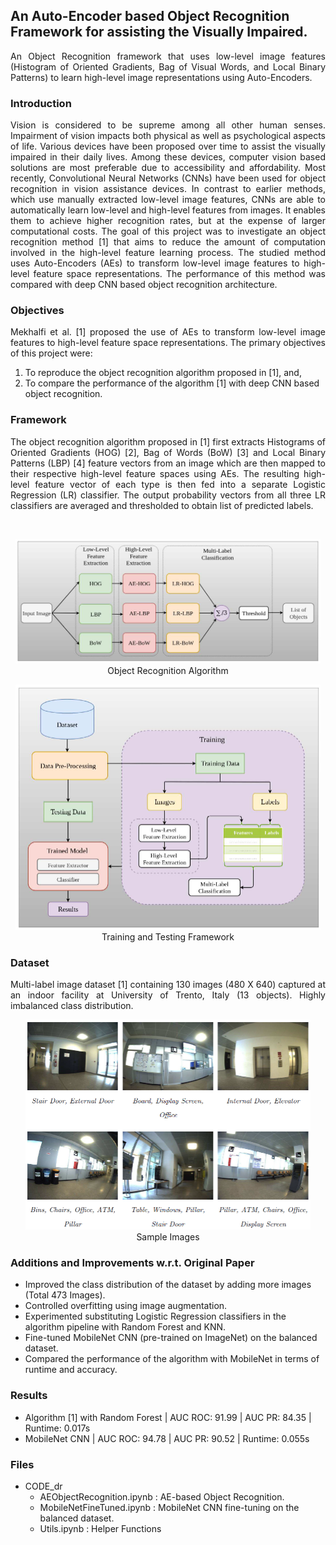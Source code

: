 ## An Auto-Encoder based Object Recognition Framework for assisting the Visually Impaired.

<p align="justify">
An Object Recognition framework that uses low-level image features (Histogram of Oriented Gradients, Bag of Visual Words, and Local Binary Patterns) to learn high-level image representations using Auto-Encoders.
</p>

### Introduction

<p align="justify">
Vision is considered to be supreme among all other human senses. Impairment of vision impacts both physical as well as psychological aspects of life. Various devices have been proposed over time to assist the visually impaired in their daily lives. Among these devices, computer vision based solutions are most preferable due to accessibility and affordability. Most recently, Convolutional Neural Networks
(CNNs) have been used for object recognition in vision assistance devices. In contrast to earlier methods, which use manually extracted low-level image features, CNNs are able to automatically learn low-level and high-level features from images. It enables them to achieve higher recognition rates, but at the expense of larger computational costs. The goal of this project was to investigate an object
recognition method [1] that aims to reduce the amount of computation involved in the high-level feature learning process. The studied method uses Auto-Encoders (AEs) to transform low-level image features to high-level feature space representations. The performance of this method was compared with deep CNN based object recognition architecture.
</p>  

### Objectives
<p align="justify">
Mekhalfi et al. [1] proposed the use of AEs to transform low-level image features to high-level feature space representations. The primary objectives of this project were:

1. To reproduce the object recognition algorithm proposed in [1], and,
2. To compare the performance of the algorithm [1] with deep CNN based object recognition.
</p>

### Framework
<p align="justify">
The object recognition algorithm proposed in [1] first extracts Histograms of Oriented Gradients (HOG) [2], Bag of Words (BoW) [3] and Local Binary Patterns (LBP) [4] feature vectors from an image which are then mapped to their respective high-level feature spaces using AEs. The resulting high-level feature vector of each type is then fed into a separate Logistic Regression (LR) classifier. The output probability vectors from all three LR classifiers are averaged and thresholded to obtain list of predicted labels.
</p><br>

<p align="center">
<img src="https://github.com/msharm05/ae-ObjectRecognition/blob/master/Images/21.PNG" width=488 height=199><br>
Object Recognition Algorithm
</p>

<p align="center">
<img src="https://github.com/msharm05/ae-ObjectRecognition/blob/master/Images/22.PNG" width=488 height=392><br>
Training and Testing Framework
</p>

### Dataset
<p align="justify">
Multi-label image dataset [1] containing 130 images (480 X 640) captured at an indoor facility at University of Trento, Italy (13 objects). Highly imbalanced class distribution.
</p>

<p align="center">
<img src="https://github.com/msharm05/ae-ObjectRecognition/blob/master/Images/23.PNG" width=456 height=336><br>
Sample Images
</p>

### Additions and Improvements w.r.t. Original Paper
* Improved the class distribution of the dataset by adding more images (Total 473 Images).
* Controlled overfitting using image augmentation.
* Experimented substituting Logistic Regression classifiers in the algorithm pipeline with Random Forest and KNN.
* Fine-tuned MobileNet CNN (pre-trained on ImageNet) on the balanced dataset.
* Compared the performance of the algorithm with MobileNet in terms of runtime and accuracy.

### Results
* Algorithm [1] with Random Forest | AUC ROC: 91.99 | AUC PR: 84.35 | Runtime: 0.017s
* MobileNet CNN | AUC ROC: 94.78 | AUC PR: 90.52 | Runtime: 0.055s

### Files
* CODE_dr
  * AEObjectRecognition.ipynb : AE-based Object Recognition.
  * MobileNetFineTuned.ipynb : MobileNet CNN fine-tuning on the balanced dataset. 
  * Utils.ipynb : Helper Functions
